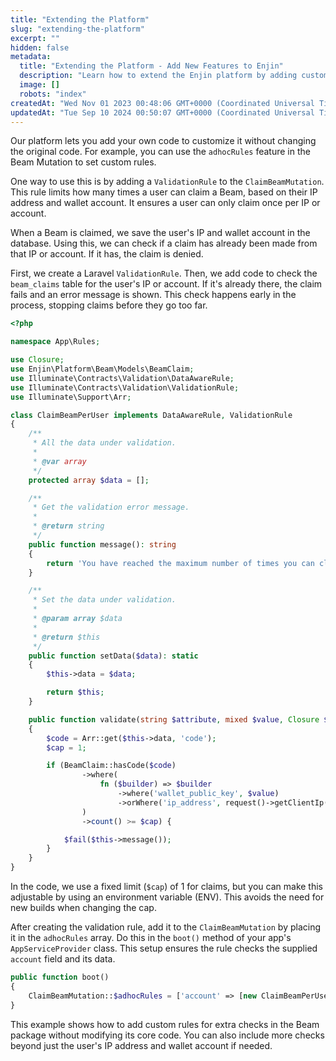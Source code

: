 ```yaml
---
title: "Extending the Platform"
slug: "extending-the-platform"
excerpt: ""
hidden: false
metadata: 
  title: "Extending the Platform - Add New Features to Enjin"
  description: "Learn how to extend the Enjin platform by adding custom features and integrations to meet the unique needs of your blockchain projects."
  image: []
  robots: "index"
createdAt: "Wed Nov 01 2023 00:48:06 GMT+0000 (Coordinated Universal Time)"
updatedAt: "Tue Sep 10 2024 00:50:07 GMT+0000 (Coordinated Universal Time)"
---
```

Our platform lets you add your own code to customize it without changing the original code. For example, you can use the `adhocRules` feature in the Beam Mutation to set custom rules. 

One way to use this is by adding a `ValidationRule` to the `ClaimBeamMutation`. This rule limits how many times a user can claim a Beam, based on their IP address and wallet account. It ensures a user can only claim once per IP or account.

When a Beam is claimed, we save the user's IP and wallet account in the database. Using this, we can check if a claim has already been made from that IP or account. If it has, the claim is denied.

First, we create a Laravel `ValidationRule`. Then, we add code to check the `beam_claims` table for the user's IP or account. If it's already there, the claim fails and an error message is shown. This check happens early in the process, stopping claims before they go too far.

```php
<?php

namespace App\Rules;

use Closure;
use Enjin\Platform\Beam\Models\BeamClaim;
use Illuminate\Contracts\Validation\DataAwareRule;
use Illuminate\Contracts\Validation\ValidationRule;
use Illuminate\Support\Arr;

class ClaimBeamPerUser implements DataAwareRule, ValidationRule
{
    /**
     * All the data under validation.
     *
     * @var array
     */
    protected array $data = [];

    /**
     * Get the validation error message.
     *
     * @return string
     */
    public function message(): string
    {
        return 'You have reached the maximum number of times you can claim this Beam.';
    }

    /**
     * Set the data under validation.
     *
     * @param array $data
     *
     * @return $this
     */
    public function setData($data): static
    {
        $this->data = $data;

        return $this;
    }

    public function validate(string $attribute, mixed $value, Closure $fail): void
    {
        $code = Arr::get($this->data, 'code');
        $cap = 1;

        if (BeamClaim::hasCode($code)
                ->where(
                    fn ($builder) => $builder
                        ->where('wallet_public_key', $value)
                        ->orWhere('ip_address', request()->getClientIp())
                )
                ->count() >= $cap) {

            $fail($this->message());
        }
    }
}
```

In the code, we use a fixed limit (`$cap`) of 1 for claims, but you can make this adjustable by using an environment variable (ENV). This avoids the need for new builds when changing the cap.

After creating the validation rule, add it to the `ClaimBeamMutation` by placing it in the `adhocRules` array. Do this in the `boot()` method of your app's `AppServiceProvider` class. This setup ensures the rule checks the supplied `account` field and its data.

```php
public function boot()
{
    ClaimBeamMutation::$adhocRules = ['account' => [new ClaimBeamPerUser()]];
}
```

This example shows how to add custom rules for extra checks in the Beam package without modifying its core code. You can also include more checks beyond just the user's IP address and wallet account if needed.
